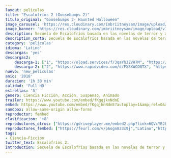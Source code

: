 ```yaml
---
layout: peliculas
title: "Escalofríos 2 (Goosebumps 2)"
titulo_original: "Goosebumps 2- Haunted Halloween"
image_carousel: 'https://res.cloudinary.com/imbriitneysam/image/upload/v1542407303/escalofrios-poster-min.jpg'
image_banner: 'https://res.cloudinary.com/imbriitneysam/image/upload/v1542407304/escalofrios-banner-min.jpg'
description: Secuela de Escalofríos basada en las novelas de terror y aventura escritas por R.L. Stine. Película dirigida de nuevo por Rob Letterman y escrita por Darren Lemke. Producida por Deborah Forte y Neal H. Moritz. Podría volver a ser protagonizada por Jack Black.
description_corta: Secuela de Escalofríos basada en las novelas de terror y aventura escritas por R.L. Stine. Película dirigida de nuevo por Rob Letterman y escrita por Darren Lemke. Producida por Deborah Forte y Neal H. Moritz. Podría volver a ser protagonizada por Jack Black.
category: 'peliculas'
idioma: 'Latino'
descargas: 'yes'
descargas2:
    descarga-1: ["1", "https://oload.services/f/3qaYh3ZVH7M", "https://www.google.com/s2/favicons?domain=openload.co","OpenLoad","https://res.cloudinary.com/imbriitneysam/image/upload/v1541473684/mexico.png", "Latino", "Full HD"]
    descarga-2: ["2", "https://www.rapidvideo.com/d/FXSXWCO0TX", "https://www.google.com/s2/favicons?domain=www.rapidvideo.com","RapidVideo","https://res.cloudinary.com/imbriitneysam/image/upload/v1541473684/mexico.png", "Latino", "Full HD"]
nuevo: 'new_peliculas'
anio: '2018'
duracion: '1h 30 min'
calidad: 'Full HD'
estrellas: '5'
genero: Ciencia Ficción, Acción, Suspenso, Animado
trailer: https://www.youtube.com/embed/fKgqjknNdnE
embed: https://www.youtube.com/embed/fKgqjknNdnE?autoplay=1&amp;rel=0&amp;hd=1&border=0&wmode=opaque&enablejsapi=1&modestbranding=1&controls=1&showinfo=0
sandbox: allow-same-origin allow-forms
reproductor: fembed
clasificacion: '+8'
reproductores_otros: ["https://gdriveplayer.me/embed2.php?link=6QVcYEJBRHTaiOcSeJI4DQVu3hvpikWVCDsDHsHWW3O5qB0eUNih8PxT1YXNOnWvW90XzHCOoJaAOUC7Eegn%252F317GPziZaJINyAnHXNlRYiXMFkeA%252FMrvof%252FEInOiGWJa1NMEP89PuzEELPe2PlqZLMZNsiD9MQ65wvb%252BOSW5vOojUZeUmNBtA6epV5uLHRC%252FrTuQRB6Ux%252FRbdKsoRnB94","Latino","https://www.zembed.to/public/dist/asteroid.html?id=467852e95b88687bf9e2774ee1b0dbaf&title=Goosebumps%202:%20Haunted%20Halloween","Latino","https://movcloud.net/embed/ma-KVbjGCdzU","Latino","https://api.cuevana3.io/stream/index.php?file=ek5lbm9xYWNrS0xYMTZLa2xNbkdvY3ZTb3BtZng4TGp6ZFpobGFMUGtOelcwcUZmbWRIVzRkakVuS0JnbEplcG1KUnNZSlRTMGViVTBxZGdsdEhPb3BldWxLeVZrNlhxeTZTRFlLRFNsUT09","Latino","https://mstream.press/zedwk1warcyz","Latino"]
reproductores_fembed: ["https://feurl.com/v/p6ogn833x9j","Latino","https://feurl.com/v/5jo4xkl7gxv","Latino"]
tags:
- Ciencia-Ficcion
twitter_text: Escalofríos 2.
introduction: Secuela de Escalofríos basada en las novelas de terror y aventura escritas por R.L. Stine. Película dirigida de nuevo por Rob Letterman y escrita por Darren Lemke. Producida por Deborah Forte y Neal H. Moritz. Podría volver a ser protagonizada por Jack Black.
---
```












